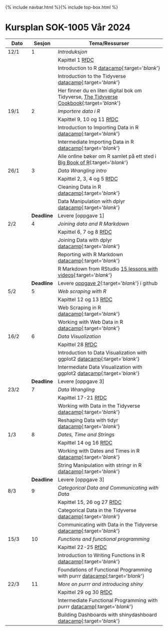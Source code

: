 {% include navbar.html %}{% include top-box.html %}

# Kursplan SOK-1005 Vår 2024

| Dato <img width=80/>  | Sesjon  |  Tema/Ressurser <img width=200/>  |
|-----------------------|---------|-----------------------------------| 
| 12/1  | 1  |  *Introduksjon* | 
| | | Kapittel 1 [RfDC](https://r4ds.hadley.nz/) | 
| | | Introduction to R [datacamp](https://app.datacamp.com/learn/courses/free-introduction-to-r){:target='_blank_'} |
| | | Introduction to the Tidyverse [datacamp](https://app.datacamp.com/learn/courses/introduction-to-the-tidyverse){:target='_blank_'} |
| | | Her finner du en liten digital bok om Tidyverse, [The Tidyverse Cookbook](https://rstudio-education.github.io/tidyverse-cookbook/){:target='_blank_'} |
| 19/1 | 2 | *Importere data i R* |
| | | Kapittel 9, 10 og 11 [RfDC](https://r4ds.hadley.nz/) |
| | | Introduction to Importing Data in R [datacamp](https://app.datacamp.com/learn/courses/importing-data-in-r-part-1){:target='_blank_'} |
| | | Intermediate Importing Data in R [datacamp](https://app.datacamp.com/learn/courses/importing-data-in-r-part-2){:target='_blank_'} |
| | | Alle online bøker om R samlet på ett sted i [Big Book of R](https://www.bigbookofr.com/index.html){:target='_blank_'} | 
| 26/1 | 3 | *Data Wrangling intro* |
| | | Kapittel 2, 3, 4 og 5 [RfDC](https://r4ds.hadley.nz/) |
| | | Cleaning Data in R [datacamp](https://app.datacamp.com/learn/courses/cleaning-data-in-r){:target='_blank_'} |
| | | Data Manipulation with dplyr [datacamp](https://app.datacamp.com/learn/courses/data-manipulation-with-dplyr){:target='_blank_'} |
|  | **Deadline** | Levere [oppgave 1] |
| 2/2 | 4 | *Joining data and R Markdown* |
| | | Kapittel 6, 7 og 8 [RfDC](https://r4ds.hadley.nz/) |
|      |   | Joining Data with dplyr [datacamp](https://app.datacamp.com/learn/courses/joining-data-with-dplyr){:target='_blank_'} |
|      |   | Reporting with R Markdown [datacamp](https://app.datacamp.com/learn/courses/reporting-with-rmarkdown){:target='_blank_'} |
|      |   | R Markdown from RStudio [15 lessons with videos](https://rmarkdown.rstudio.com/lesson-1.html){:target='_blank_'} |
|  | **Deadline** | Levere [oppgave 2](https://docs.google.com/document/d/e/2PACX-1vSnjNmJKj3q4GOTMWDg99hAwou9hxhYjsg5blfNIvAZRbOwGyjHSz3NkNUApIaIqJnREd99iMVqSKGj/pub){:target='_blank_'} i github |
| 5/2 | 5 | *Web scraping with R* |
| | | Kapittel 12 og 13 [RfDC](https://r4ds.hadley.nz/) |
|      |   | Web Scraping in R [datacamp](https://app.datacamp.com/learn/courses/web-scraping-in-r){:target='_blank_'} |
|      |   | Working with Web Data in R [datacamp](https://app.datacamp.com/learn/courses/working-with-web-data-in-r){:target='_blank_'} |
| 16/2 | 6 | *Data Visualization*  |
|      |   | Kapittel 28 [RfDC](https://r4ds.hadley.nz/) |
|      |   | Introduction to Data Visualization with ggplot2 [datacamp](https://app.datacamp.com/learn/courses/data-visualization-with-ggplot2-1){:target='_blank_'} |
|      |   | Intermediate Data Visualization with ggplot2 [datacamp](https://app.datacamp.com/learn/courses/data-visualization-with-ggplot2-2){:target='_blank_'} |
|  | **Deadline** | Levere [oppgave 3] |
| 23/2 | 7 | *Data Wrangling* |
|      |   | Kapittel 17-21 [RfDC](https://r4ds.hadley.nz/) |
| | | Working with Data in the Tidyverse [datacamp](https://app.datacamp.com/learn/courses/working-with-data-in-the-tidyverse){:target='_blank_'} |
| | | Reshaping Data with tidyr [datacamp](https://app.datacamp.com/learn/courses/data-visualization-with-ggplot2-2){:target='_blank_'} |
| 1/3 | 8 | *Dates, Time and Strings* |
|      |   | Kapittel 14 og 16 [RfDC](https://r4ds.hadley.nz/) |
|      |   | Working with Dates and Times in R [datacamp](https://app.datacamp.com/learn/courses/working-with-dates-and-times-in-r){:target='_blank_'} |
|      |   | String Manipulation with stringr in R [datacamp](https://app.datacamp.com/learn/courses/string-manipulation-with-stringr-in-r){:target='_blank_'} |
|   | **Deadline** | Levere [oppgave 3]  |
| 8/3 | 9 | *Categorical Data and Communicating with Data* |
|      |   | Kapittel 15, 26 og 27 [RfDC](https://r4ds.hadley.nz/) |
|  |  | Categorical Data in the Tidyverse [datacamp](https://app.datacamp.com/learn/courses/categorical-data-in-the-tidyverse){:target='_blank_'} |
|  |  | Communicating with Data in the Tidyverse [datacamp](https://app.datacamp.com/learn/courses/communicating-with-data-in-the-tidyverse){:target='_blank_'} |
| 15/3 | 10 | *Functions and functional programming* |
|      |    | Kapittel 22-25 [RfDC](https://r4ds.hadley.nz/) |
|  |  | Introduction to Writing Functions in R [datacamp](https://app.datacamp.com/learn/courses/introduction-to-writing-functions-in-r){:target='_blank_'} |   
| | | Foundations of Functional Programming with purrr [datacamp](https://app.datacamp.com/learn/courses/foundations-of-functional-programming-with-purrr){:target='_blank_'} |   
| 22/3 | 11 | *More on purrr and introducing shiny* |
|      |   | Kapittel 29 og 30 [RfDC](https://r4ds.hadley.nz/) |
|  |  | Intermediate Functional Programming with purrr [datacamp](https://app.datacamp.com/learn/courses/intermediate-functional-programming-with-purrr){:target='_blank_'} |   
|  |  | Building Dashboards with shinydashboard [datacamp](https://app.datacamp.com/learn/courses/building-dashboards-with-shinydashboard){:target='_blank_'} | 

